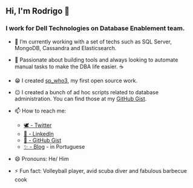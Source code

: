 ## Hi, I'm Rodrigo 👋

### I work for Dell Technologies on Database Enablement team. 

- 🔭 I’m currently working with a set of techs such as SQL Server, MongoDB, Cassandra and Elasticsearch.
- 💚 Passionate about building tools and always looking to automate manual tasks to make the DBA life easier. ☕️ 

- 😁 I created [sp_who3](https://github.com/ronascentes/sp_who3), my first open source work.
- 😐 I created a bunch of ad hoc scripts related to database administration. You can find those at my [GitHub Gist](https://gist.github.com/ronascentes).

- 📫 How to reach me: 
  - [🕊 - Twitter](https://twitter.com/@ronascentes/)
  - [🏢 - LinkedIn](https://www.linkedin.com/in/rodrigonascentes/)
  - [🦑 - GitHub Gist](https://gist.github.com/ronascentes)
  - [✨ - Blog](https://medium.com/@ronascentes) - in Portuguese

- 😄 Pronouns: He/ Him
- ⚡ Fun fact: Volleyball player, avid scuba diver and fabulous barbecue cook
